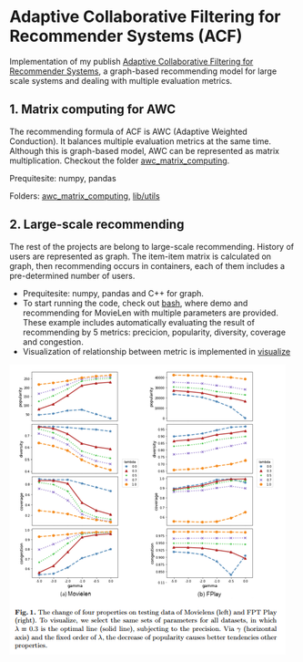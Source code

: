 # Adaptive Collaborative Filtering for Recommender Systems (ACF)

Implementation of my publish [Adaptive Collaborative Filtering for Recommender Systems](https://doi.org/10.1007/978-3-030-23182-8_9), a graph-based recommending model for large scale systems and dealing with multiple evaluation metrics.


## 1. Matrix computing for AWC

The recommending formula of ACF is AWC (Adaptive Weighted Conduction). It balances multiple evaluation metrics at the same time. Although this is graph-based model, AWC can be represented as matrix multiplication. Checkout the folder [awc_matrix_computing](/awc_matrix_computing).

Prequitesite: numpy, pandas

Folders: [awc_matrix_computing](/awc_matrix_computing), [lib/utils](/lib/utils)

## 2. Large-scale recommending

The rest of the projects are belong to large-scale recommending. History of users are represented as graph. The item-item matrix is calculated on graph, then recommending occurs in containers, each of them includes a pre-determined number of users.  

+ Prequitesite: numpy, pandas and C++ for graph.
+ To start running the code, check out [bash](/bash), where demo and recommending for MovieLen with multiple parameters are provided. These example includes automatically evaluating the result of recommending by 5 metrics: precicion, popularity, diversity, coverage and congestion.
+ Visualization of relationship between metric is implemented in [visualize](/visualize)

![visualize/metric_relationship.png](visualize/metric_relationship.png)

